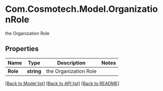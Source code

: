 # Com.Cosmotech.Model.OrganizationRole
the Organization Role

## Properties

Name | Type | Description | Notes
------------ | ------------- | ------------- | -------------
**Role** | **string** | the Organization Role | 

[[Back to Model list]](../README.md#documentation-for-models) [[Back to API list]](../README.md#documentation-for-api-endpoints) [[Back to README]](../README.md)

